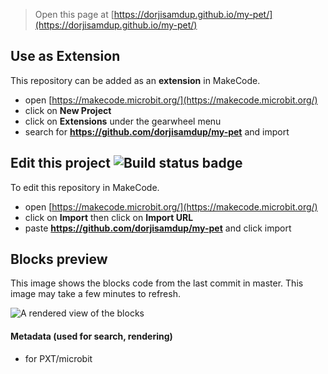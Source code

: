 
> Open this page at [https://dorjisamdup.github.io/my-pet/](https://dorjisamdup.github.io/my-pet/)

## Use as Extension

This repository can be added as an **extension** in MakeCode.

* open [https://makecode.microbit.org/](https://makecode.microbit.org/)
* click on **New Project**
* click on **Extensions** under the gearwheel menu
* search for **https://github.com/dorjisamdup/my-pet** and import

## Edit this project ![Build status badge](https://github.com/dorjisamdup/my-pet/workflows/MakeCode/badge.svg)

To edit this repository in MakeCode.

* open [https://makecode.microbit.org/](https://makecode.microbit.org/)
* click on **Import** then click on **Import URL**
* paste **https://github.com/dorjisamdup/my-pet** and click import

## Blocks preview

This image shows the blocks code from the last commit in master.
This image may take a few minutes to refresh.

![A rendered view of the blocks](https://github.com/dorjisamdup/my-pet/raw/master/.github/makecode/blocks.png)

#### Metadata (used for search, rendering)

* for PXT/microbit
<script src="https://makecode.com/gh-pages-embed.js"></script><script>makeCodeRender("{{ site.makecode.home_url }}", "{{ site.github.owner_name }}/{{ site.github.repository_name }}");</script>
